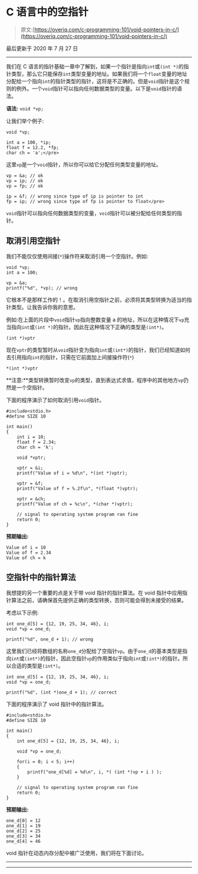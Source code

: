 # C 语言中的空指针

> 原文:[https://overiq.com/c-programming-101/void-pointers-in-c/](https://overiq.com/c-programming-101/void-pointers-in-c/)

最后更新于 2020 年 7 月 27 日

* * *

我们在 C 语言的指针基础一章中了解到，如果一个指针是指向`int`或`(int *)`的指针类型，那么它只能保存`int`类型变量的地址。如果我们将一个`float`变量的地址分配给一个指向`int`的指针类型的指针，这将是不正确的。但是`void`指针是这个规则的例外。一个`void`指针可以指向任何数据类型的变量。以下是`void`指针的语法。

**语法:** `void *vp;`

让我们举个例子:

```
void *vp;

int a = 100, *ip;
float f = 12.2, *fp;
char ch = 'a';</pre>

```

这里`vp`是一个`void`指针，所以你可以给它分配任何类型变量的地址。

```
vp = &a; // ok
vp = ip; // ok
vp = fp; // ok

ip = &f; // wrong since type of ip is pointer to int
fp = ip; // wrong since type of fp is pointer to float</pre>

```

`void`指针可以指向任何数据类型的变量，`void`指针可以被分配给任何类型的指针。

## 取消引用空指针

我们不能仅仅使用间接(`*`)操作符来取消引用一个空指针。例如:

```
void *vp;
int a = 100;

vp = &a;
printf("%d", *vp); // wrong

```

它根本不是那样工作的！。在取消引用空指针之前，必须将其类型转换为适当的指针类型。让我告诉你我的意思。

例如:在上面的片段中`void`指针`vp`指向整数变量 a 的地址，所以在这种情况下`vp`充当指向`int`或`(int *)`的指针。因此在这种情况下正确的类型是`(int*)`。

```
(int *)vptr

```

现在`vptr`的类型暂时从`void`指针变为指向`int`或`(int*)`的指针，我们已经知道如何去引用指向`int`的指针，只需在它前面加上间接操作符(`*`)

```
*(int *)vptr

```

**注意:**类型转换暂时改变`vp`的类型，直到表达式求值，程序中的其他地方`vp`仍然是一个空指针。

下面的程序演示了如何取消引用`void`指针。

```
#include<stdio.h>
#define SIZE 10

int main()
{
    int i = 10;
    float f = 2.34;
    char ch = 'k';

    void *vptr;

    vptr = &i;
    printf("Value of i = %d\n", *(int *)vptr);

    vptr = &f;
    printf("Value of f = %.2f\n", *(float *)vptr);

    vptr = &ch;
    printf("Value of ch = %c\n", *(char *)vptr);

    // signal to operating system program ran fine
    return 0;
}

```

**预期输出:**

```
Value of i = 10
Value of f = 2.34
Value of ch = k

```

## 空指针中的指针算法

我想提的另一个重要的点是关于带 void 指针的指针算法。在 void 指针中应用指针算法之前，请确保首先提供正确的类型转换，否则可能会得到未接受的结果。

考虑以下示例:

```
int one_d[5] = {12, 19, 25, 34, 46}, i;
void *vp = one_d;

printf("%d", one_d + 1); // wrong

```

这里我们已经将数组的名称`one_d`分配给了空指针`vp`。由于`one_d`的基本类型是指向`int`或`(int*)`的指针，因此空指针`vp`的作用类似于指向`int`或`(int*)`的指针。所以合适的类型是`(int*)`。

```
int one_d[5] = {12, 19, 25, 34, 46}, i;
void *vp = one_d;

printf("%d", (int *)one_d + 1); // correct

```

下面的程序演示了 void 指针中的指针算法。

```
#include<stdio.h>
#define SIZE 10

int main()
{
    int one_d[5] = {12, 19, 25, 34, 46}, i;

    void *vp = one_d;

    for(i = 0; i < 5; i++)
    {
        printf("one_d[%d] = %d\n", i, *( (int *)vp + i ) );
    }

    // signal to operating system program ran fine
    return 0;
}

```

**预期输出:**

```
one_d[0] = 12
one_d[1] = 19
one_d[2] = 25
one_d[3] = 34
one_d[4] = 46

```

void 指针在动态内存分配中被广泛使用，我们将在下面讨论。

* * *

* * *